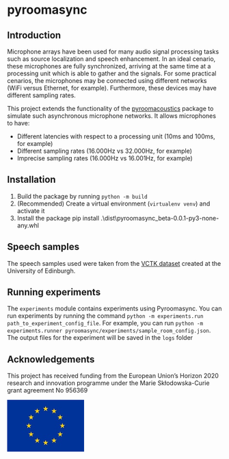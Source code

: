 # pyroomasync

## Introduction

Microphone arrays have been used for many audio signal processing tasks such as source localization and speech enhancement. In an ideal cenario, these microphones are fully synchronized, arriving at the same time at a processing unit which is able to gather and the signals. For some practical cenarios, the microphones may be connected using different networks (WiFi versus Ethernet, for example). Furthermore, these devices may have different sampling rates.

This project extends the functionality of the [pyroomacoustics](https://github.com/LCAV/pyroomacoustics/)
package to simulate such asynchronous microphone networks. It allows microphones to have:

* Different latencies with respect to a processing unit (10ms and 100ms, for example)
* Different sampling rates (16.000Hz vs 32.000Hz, for example)
* Imprecise sampling rates (16.000Hz vs 16.001Hz, for example)


## Installation
1. Build the package by running `python -m build`
2. (Recommended) Create a virtual environment (`virtualenv venv`) and activate it
3. Install the package pip install .\dist\pyroomasync_beta-0.0.1-py3-none-any.whl

## Speech samples 
The speech samples used were taken from the [VCTK dataset](https://datashare.ed.ac.uk/handle/10283/2950) created at the University of Edinburgh.

## Running experiments
The `experiments` module contains experiments using Pyroomasync.
You can run experiments by running the command `python -m experiments.run path_to_experiment_config_file`. For example, you can run `python -m experiments.runner pyroomasync/experiments/sample_room_config.json`. The output files for the experiment will be saved in the `logs` folder

## Acknowledgements
This project has received funding from the European Union’s Horizon 2020 research and innovation
programme under the Marie Skłodowska-Curie grant agreement No 956369

![](docs/eu-emblem.jpg)
